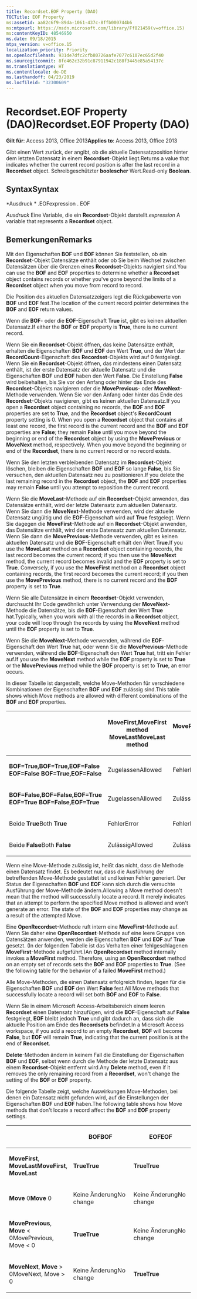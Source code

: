 ```yaml
---
title: Recordset.EOF Property (DAO)
TOCTitle: EOF Property
ms:assetid: aa82c6f9-89da-1061-437c-8ffb000744b6
ms:mtpsurl: https://msdn.microsoft.com/library/Ff821459(v=office.15)
ms:contentKeyID: 48546950
ms.date: 09/18/2015
mtps_version: v=office.15
localization_priority: Priority
ms.openlocfilehash: 931de7dfc2cfb80726aafe7077c6107ec65d2f40
ms.sourcegitcommit: 8fe462c32b91c87911942c188f3445e85a54137c
ms.translationtype: HT
ms.contentlocale: de-DE
ms.lasthandoff: 04/23/2019
ms.locfileid: "32300609"
---
```

# <a name="recordseteof-property-dao"></a><span data-ttu-id="ea0d6-102">Recordset.EOF Property (DAO)</span><span class="sxs-lookup"><span data-stu-id="ea0d6-102">Recordset.EOF Property (DAO)</span></span>


<span data-ttu-id="ea0d6-103">**Gilt für**: Access 2013, Office 2013</span><span class="sxs-lookup"><span data-stu-id="ea0d6-103">**Applies to**: Access 2013, Office 2013</span></span>

<span data-ttu-id="ea0d6-104">Gibt einen Wert zurück, der angibt, ob die aktuelle Datensatzposition hinter dem letzten Datensatz in einem **Recordset**-Objekt liegt.</span><span class="sxs-lookup"><span data-stu-id="ea0d6-104">Returns a value that indicates whether the current record position is after the last record in a **Recordset** object.</span></span> <span data-ttu-id="ea0d6-105">Schreibgeschützter **boolescher** Wert.</span><span class="sxs-lookup"><span data-stu-id="ea0d6-105">Read-only **Boolean**.</span></span>

## <a name="syntax"></a><span data-ttu-id="ea0d6-106">Syntax</span><span class="sxs-lookup"><span data-stu-id="ea0d6-106">Syntax</span></span>

<span data-ttu-id="ea0d6-107">\*Ausdruck \* .EOF</span><span class="sxs-lookup"><span data-stu-id="ea0d6-107">expression  . EOF</span></span>

<span data-ttu-id="ea0d6-108">*Ausdruck* Eine Variable, die ein **Recordset**-Objekt darstellt.</span><span class="sxs-lookup"><span data-stu-id="ea0d6-108">*expression*  A variable that represents a **Recordset** object.</span></span>

## <a name="remarks"></a><span data-ttu-id="ea0d6-109">Bemerkungen</span><span class="sxs-lookup"><span data-stu-id="ea0d6-109">Remarks</span></span>

<span data-ttu-id="ea0d6-110">Mit den Eigenschaften **BOF** und **EOF** können Sie feststellen, ob ein **Recordset**-Objekt Datensätze enthält oder ob Sie beim Wechsel zwischen Datensätzen über die Grenzen eines **Recordset**-Objekts navigiert sind.</span><span class="sxs-lookup"><span data-stu-id="ea0d6-110">You can use the **BOF** and **EOF** properties to determine whether a **Recordset** object contains records or whether you've gone beyond the limits of a **Recordset** object when you move from record to record.</span></span>

<span data-ttu-id="ea0d6-111">Die Position des aktuellen Datensatzzeigers legt die Rückgabewerte von **BOF** und **EOF** fest.</span><span class="sxs-lookup"><span data-stu-id="ea0d6-111">The location of the current record pointer determines the **BOF** and **EOF** return values.</span></span>

<span data-ttu-id="ea0d6-112">Wenn die **BOF**- oder die **EOF**-Eigenschaft **True** ist, gibt es keinen aktuellen Datensatz.</span><span class="sxs-lookup"><span data-stu-id="ea0d6-112">If either the **BOF** or **EOF** property is **True**, there is no current record.</span></span>

<span data-ttu-id="ea0d6-p102">Wenn Sie ein **Recordset**-Objekt öffnen, das keine Datensätze enthält, erhalten die Eigenschaften **BOF** und **EOF** den Wert **True**, und der Wert der **RecordCount**-Eigenschaft des **Recordset**-Objekts wird auf 0 festgelegt. Wenn Sie ein **Recordset**-Objekt öffnen, das mindestens einen Datensatz enthält, ist der erste Datensatz der aktuelle Datensatz und die Eigenschaften **BOF** und **EOF** haben den Wert **False**. Die Einstellung **False** wird beibehalten, bis Sie vor den Anfang oder hinter das Ende des **Recordset**-Objekts navigieren oder die **MovePrevious**- oder **MoveNext**-Methode verwenden. Wenn Sie vor den Anfang oder hinter das Ende des **Recordset**-Objekts navigieren, gibt es keinen aktuellen Datensatz.</span><span class="sxs-lookup"><span data-stu-id="ea0d6-p102">If you open a **Recordset** object containing no records, the **BOF** and **EOF** properties are set to **True**, and the **Recordset** object's **RecordCount** property setting is 0. When you open a **Recordset** object that contains at least one record, the first record is the current record and the **BOF** and **EOF** properties are **False**; they remain **False** until you move beyond the beginning or end of the **Recordset** object by using the **MovePrevious** or **MoveNext** method, respectively. When you move beyond the beginning or end of the **Recordset**, there is no current record or no record exists.</span></span>

<span data-ttu-id="ea0d6-116">Wenn Sie den letzten verbleibenden Datensatz im **Recordset**-Objekt löschen, bleiben die Eigenschaften **BOF** und **EOF** so lange **False**, bis Sie versuchen, den aktuellen Datensatz neu zu positionieren.</span><span class="sxs-lookup"><span data-stu-id="ea0d6-116">If you delete the last remaining record in the **Recordset** object, the **BOF** and **EOF** properties may remain **False** until you attempt to reposition the current record.</span></span>

<span data-ttu-id="ea0d6-p103">Wenn Sie die **MoveLast**-Methode auf ein **Recordset**-Objekt anwenden, das Datensätze enthält, wird der letzte Datensatz zum aktuellen Datensatz. Wenn Sie dann die **MoveNext**-Methode verwenden, wird der aktuelle Datensatz ungültig und die **EOF**-Eigenschaft wird auf **True** festgelegt. Wenn Sie dagegen die **MoveFirst**-Methode auf ein **Recordset**-Objekt anwenden, das Datensätze enthält, wird der erste Datensatz zum aktuellen Datensatz. Wenn Sie dann die **MovePrevious**-Methode verwenden, gibt es keinen aktuellen Datensatz und die **BOF**-Eigenschaft erhält den Wert **True**.</span><span class="sxs-lookup"><span data-stu-id="ea0d6-p103">If you use the **MoveLast** method on a **Recordset** object containing records, the last record becomes the current record; if you then use the **MoveNext** method, the current record becomes invalid and the **EOF** property is set to **True**. Conversely, if you use the **MoveFirst** method on a **Recordset** object containing records, the first record becomes the current record; if you then use the **MovePrevious** method, there is no current record and the **BOF** property is set to **True**.</span></span>

<span data-ttu-id="ea0d6-119">Wenn Sie alle Datensätze in einem **Recordset**-Objekt verwenden, durchsucht Ihr Code gewöhnlich unter Verwendung der **MoveNext**-Methode die Datensätze, bis die **EOF**-Eigenschaft den Wert **True** hat.</span><span class="sxs-lookup"><span data-stu-id="ea0d6-119">Typically, when you work with all the records in a **Recordset** object, your code will loop through the records by using the **MoveNext** method until the **EOF** property is set to **True**.</span></span>

<span data-ttu-id="ea0d6-120">Wenn Sie die **MoveNext**-Methode verwenden, während die **EOF**-Eigenschaft den Wert **True** hat, oder wenn Sie die **MovePrevious**-Methode verwenden, während die **BOF**-Eigenschaft den Wert **True** hat, tritt ein Fehler auf.</span><span class="sxs-lookup"><span data-stu-id="ea0d6-120">If you use the **MoveNext** method while the **EOF** property is set to **True** or the **MovePrevious** method while the **BOF** property is set to **True**, an error occurs.</span></span>

<span data-ttu-id="ea0d6-121">In dieser Tabelle ist dargestellt, welche Move-Methoden für verschiedene Kombinationen der Eigenschaften **BOF** und **EOF** zulässig sind.</span><span class="sxs-lookup"><span data-stu-id="ea0d6-121">This table shows which Move methods are allowed with different combinations of the **BOF** and **EOF** properties.</span></span>

<table>
<colgroup>
<col style="width: 20%" />
<col style="width: 20%" />
<col style="width: 20%" />
<col style="width: 20%" />
<col style="width: 20%" />
</colgroup>
<thead>
<tr class="header">
<th><p></p></th>
<th><p><span data-ttu-id="ea0d6-122">MoveFirst,</span><span class="sxs-lookup"><span data-stu-id="ea0d6-122">MoveFirst method</span></span><br />
<span data-ttu-id="ea0d6-123">MoveLast</span><span class="sxs-lookup"><span data-stu-id="ea0d6-123">MoveLast method</span></span></p></th>
<th><p><span data-ttu-id="ea0d6-124">MovePrevious,</span><span class="sxs-lookup"><span data-stu-id="ea0d6-124">MovePrevious method</span></span><br />
<span data-ttu-id="ea0d6-125">Move &lt; 0</span><span class="sxs-lookup"><span data-stu-id="ea0d6-125">&lt; 0</span></span></p></th>
<th><p><br />
<span data-ttu-id="ea0d6-126">Move 0</span><span class="sxs-lookup"><span data-stu-id="ea0d6-126">Move 0</span></span></p></th>
<th><p><span data-ttu-id="ea0d6-127">MoveNext,</span><span class="sxs-lookup"><span data-stu-id="ea0d6-127">MoveNext method</span></span><br />
<span data-ttu-id="ea0d6-128">Move &gt; 0</span><span class="sxs-lookup"><span data-stu-id="ea0d6-128">&gt; 0</span></span></p></th>
</tr>
</thead>
<tbody>
<tr class="odd">
<td><p><span data-ttu-id="ea0d6-129"><strong>BOF=True,</strong></span><span class="sxs-lookup"><span data-stu-id="ea0d6-129"><strong>BOF=True,EOF=False</strong></span></span><br /><span data-ttu-id="ea0d6-130">
<strong>EOF=False</strong></span><span class="sxs-lookup"><span data-stu-id="ea0d6-130">
<strong>BOF=True,EOF=False</strong></span></span></p></td>
<td><p><span data-ttu-id="ea0d6-131">Zugelassen</span><span class="sxs-lookup"><span data-stu-id="ea0d6-131">Allowed</span></span></p></td>
<td><p><span data-ttu-id="ea0d6-132">Fehler</span><span class="sxs-lookup"><span data-stu-id="ea0d6-132">Error</span></span></p></td>
<td><p><span data-ttu-id="ea0d6-133">Fehler</span><span class="sxs-lookup"><span data-stu-id="ea0d6-133">Error</span></span></p></td>
<td><p><span data-ttu-id="ea0d6-134">Zugelassen</span><span class="sxs-lookup"><span data-stu-id="ea0d6-134">Allowed</span></span></p></td>
</tr>
<tr class="even">
<td><p><span data-ttu-id="ea0d6-135"><strong>BOF=False,</strong></span><span class="sxs-lookup"><span data-stu-id="ea0d6-135"><strong>BOF=False,EOF=True</strong></span></span><br /><span data-ttu-id="ea0d6-136">
<strong>EOF=True</strong></span><span class="sxs-lookup"><span data-stu-id="ea0d6-136">
<strong>BOF=False,EOF=True</strong></span></span></p></td>
<td><p><span data-ttu-id="ea0d6-137">Zugelassen</span><span class="sxs-lookup"><span data-stu-id="ea0d6-137">Allowed</span></span></p></td>
<td><p><span data-ttu-id="ea0d6-138">Zulässig</span><span class="sxs-lookup"><span data-stu-id="ea0d6-138">Allowed</span></span></p></td>
<td><p><span data-ttu-id="ea0d6-139">Fehler</span><span class="sxs-lookup"><span data-stu-id="ea0d6-139">Error</span></span></p></td>
<td><p><span data-ttu-id="ea0d6-140">Fehler</span><span class="sxs-lookup"><span data-stu-id="ea0d6-140">Error</span></span></p></td>
</tr>
<tr class="odd">
<td><p><span data-ttu-id="ea0d6-141">Beide <strong>True</strong></span><span class="sxs-lookup"><span data-stu-id="ea0d6-141">Both <strong>True</strong></span></span></p></td>
<td><p><span data-ttu-id="ea0d6-142">Fehler</span><span class="sxs-lookup"><span data-stu-id="ea0d6-142">Error</span></span></p></td>
<td><p><span data-ttu-id="ea0d6-143">Fehler</span><span class="sxs-lookup"><span data-stu-id="ea0d6-143">Error</span></span></p></td>
<td><p><span data-ttu-id="ea0d6-144">Fehler</span><span class="sxs-lookup"><span data-stu-id="ea0d6-144">Error</span></span></p></td>
<td><p><span data-ttu-id="ea0d6-145">Fehler</span><span class="sxs-lookup"><span data-stu-id="ea0d6-145">Error</span></span></p></td>
</tr>
<tr class="even">
<td><p><span data-ttu-id="ea0d6-146">Beide <strong>False</strong></span><span class="sxs-lookup"><span data-stu-id="ea0d6-146">Both <strong>False</strong></span></span></p></td>
<td><p><span data-ttu-id="ea0d6-147">Zulässig</span><span class="sxs-lookup"><span data-stu-id="ea0d6-147">Allowed</span></span></p></td>
<td><p><span data-ttu-id="ea0d6-148">Zulässig</span><span class="sxs-lookup"><span data-stu-id="ea0d6-148">Allowed</span></span></p></td>
<td><p><span data-ttu-id="ea0d6-149">Zulässig</span><span class="sxs-lookup"><span data-stu-id="ea0d6-149">Allowed</span></span></p></td>
<td><p><span data-ttu-id="ea0d6-150">Zulässig</span><span class="sxs-lookup"><span data-stu-id="ea0d6-150">Allowed</span></span></p></td>
</tr>
</tbody>
</table>


<span data-ttu-id="ea0d6-p104">Wenn eine Move-Methode zulässig ist, heißt das nicht, dass die Methode einen Datensatz findet. Es bedeutet nur, dass die Ausführung der betreffenden Move-Methode gestattet ist und keinen Fehler generiert. Der Status der Eigenschaften **BOF** und **EOF** kann sich durch die versuchte Ausführung der Move-Methode ändern.</span><span class="sxs-lookup"><span data-stu-id="ea0d6-p104">Allowing a Move method doesn't mean that the method will successfully locate a record. It merely indicates that an attempt to perform the specified Move method is allowed and won't generate an error. The state of the **BOF** and **EOF** properties may change as a result of the attempted Move.</span></span>

<span data-ttu-id="ea0d6-p105">Eine **OpenRecordset**-Methode ruft intern eine **MoveFirst**-Methode auf. Wenn Sie daher eine **OpenRecordset**-Methode auf eine leere Gruppe von Datensätzen anwenden, werden die Eigenschaften **BOF** und **EOF** auf **True** gesetzt. (In der folgenden Tabelle ist das Verhalten einer fehlgeschlagenen **MoveFirst**-Methode aufgeführt.)</span><span class="sxs-lookup"><span data-stu-id="ea0d6-p105">An **OpenRecordset** method internally invokes a **MoveFirst** method. Therefore, using an **OpenRecordset** method on an empty set of records sets the **BOF** and **EOF** properties to **True**. (See the following table for the behavior of a failed **MoveFirst** method.)</span></span>

<span data-ttu-id="ea0d6-157">Alle Move-Methoden, die einen Datensatz erfolgreich finden, legen für die Eigenschaften **BOF** und **EOF** den Wert **False** fest.</span><span class="sxs-lookup"><span data-stu-id="ea0d6-157">All Move methods that successfully locate a record will set both **BOF** and **EOF** to **False**.</span></span>

<span data-ttu-id="ea0d6-158">Wenn Sie in einem Microsoft Access-Arbeitsbereich einem leeren **Recordset** einen Datensatz hinzufügen, wird die **BOF**-Eigenschaft auf **False** festgelegt, **EOF** bleibt jedoch **True** und gibt dadurch an, dass sich die aktuelle Position am Ende des **Recordsets** befindet.</span><span class="sxs-lookup"><span data-stu-id="ea0d6-158">In a Microsoft Access workspace, if you add a record to an empty **Recordset**, **BOF** will become **False**, but **EOF** will remain **True**, indicating that the current position is at the end of **Recordset**.</span></span>

<span data-ttu-id="ea0d6-159">**Delete**-Methoden ändern in keinem Fall die Einstellung der Eigenschaften **BOF** und **EOF**, selbst wenn durch die Methode der letzte Datensatz aus einem **Recordset**-Objekt entfernt wird.</span><span class="sxs-lookup"><span data-stu-id="ea0d6-159">Any **Delete** method, even if it removes the only remaining record from a **Recordset**, won't change the setting of the **BOF** or **EOF** property.</span></span>

<span data-ttu-id="ea0d6-160">Die folgende Tabelle zeigt, welche Auswirkungen Move-Methoden, bei denen ein Datensatz nicht gefunden wird, auf die Einstellungen der Eigenschaften **BOF** und **EOF** haben.</span><span class="sxs-lookup"><span data-stu-id="ea0d6-160">The following table shows how Move methods that don't locate a record affect the **BOF** and **EOF** property settings.</span></span>

<table>
<colgroup>
<col style="width: 33%" />
<col style="width: 33%" />
<col style="width: 33%" />
</colgroup>
<thead>
<tr class="header">
<th><p></p></th>
<th><p><span data-ttu-id="ea0d6-161">BOF</span><span class="sxs-lookup"><span data-stu-id="ea0d6-161">BOF</span></span></p></th>
<th><p><span data-ttu-id="ea0d6-162">EOF</span><span class="sxs-lookup"><span data-stu-id="ea0d6-162">EOF</span></span></p></th>
</tr>
</thead>
<tbody>
<tr class="odd">
<td><p><span data-ttu-id="ea0d6-163"><strong>MoveFirst</strong>, <strong>MoveLast</strong></span><span class="sxs-lookup"><span data-stu-id="ea0d6-163"><strong>MoveFirst</strong>, <strong>MoveLast</strong></span></span></p></td>
<td><p><span data-ttu-id="ea0d6-164"><strong>True</strong></span><span class="sxs-lookup"><span data-stu-id="ea0d6-164"><strong>True</strong></span></span></p></td>
<td><p><span data-ttu-id="ea0d6-165"><strong>True</strong></span><span class="sxs-lookup"><span data-stu-id="ea0d6-165"><strong>True</strong></span></span></p></td>
</tr>
<tr class="even">
<td><p><span data-ttu-id="ea0d6-166"><strong>Move</strong> 0</span><span class="sxs-lookup"><span data-stu-id="ea0d6-166"><strong>Move</strong> 0</span></span></p></td>
<td><p><span data-ttu-id="ea0d6-167">Keine Änderung</span><span class="sxs-lookup"><span data-stu-id="ea0d6-167">No change</span></span></p></td>
<td><p><span data-ttu-id="ea0d6-168">Keine Änderung</span><span class="sxs-lookup"><span data-stu-id="ea0d6-168">No change</span></span></p></td>
</tr>
<tr class="odd">
<td><p><span data-ttu-id="ea0d6-169"><strong>MovePrevious</strong>, <strong>Move</strong> &lt; 0</span><span class="sxs-lookup"><span data-stu-id="ea0d6-169">MovePrevious, Move < 0</span></span></p></td>
<td><p><span data-ttu-id="ea0d6-170"><strong>True</strong></span><span class="sxs-lookup"><span data-stu-id="ea0d6-170"><strong>True</strong></span></span></p></td>
<td><p><span data-ttu-id="ea0d6-171">Keine Änderung</span><span class="sxs-lookup"><span data-stu-id="ea0d6-171">No change</span></span></p></td>
</tr>
<tr class="even">
<td><p><span data-ttu-id="ea0d6-172"><strong>MoveNext</strong>, <strong>Move</strong> &gt; 0</span><span class="sxs-lookup"><span data-stu-id="ea0d6-172">MoveNext, Move > 0</span></span></p></td>
<td><p><span data-ttu-id="ea0d6-173">Keine Änderung</span><span class="sxs-lookup"><span data-stu-id="ea0d6-173">No change</span></span></p></td>
<td><p><span data-ttu-id="ea0d6-174"><strong>True</strong></span><span class="sxs-lookup"><span data-stu-id="ea0d6-174"><strong>True</strong></span></span></p></td>
</tr>
</tbody>
</table>


